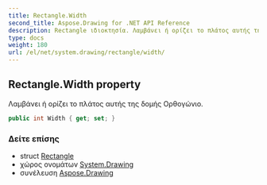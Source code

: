 ```yaml
---
title: Rectangle.Width
second_title: Aspose.Drawing for .NET API Reference
description: Rectangle ιδιοκτησία. Λαμβάνει ή ορίζει το πλάτος αυτής της δομής Ορθογώνιο.
type: docs
weight: 180
url: /el/net/system.drawing/rectangle/width/
---
```

## Rectangle.Width property

Λαμβάνει ή ορίζει το πλάτος αυτής της δομής Ορθογώνιο.

```csharp
public int Width { get; set; }
```

### Δείτε επίσης

* struct [Rectangle](../)
* χώρος ονομάτων [System.Drawing](../../rectangle/)
* συνέλευση [Aspose.Drawing](../../../)


